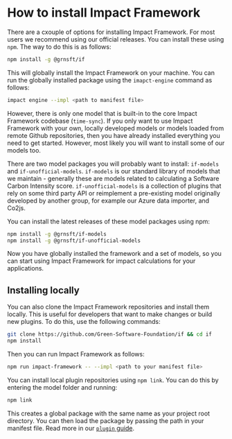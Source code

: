 # How to install Impact Framework

There are a cxouple of options for installing Impact Framework. For most users we recommend using our official releases. You can install these using `npm`. The way to do this is as follows:

```sh
npm install -g @grnsft/if
```

This will globally install the Impact Framework on your machine. You can run the globally installed package using the `imapct-engine` command as follows:

```sh
impact engine --impl <path to manifest file> 
```

However, there is only one model that is built-in to the core Impact Framework codebase (`time-sync`). If you only want to use Impact Framework with your own, locally developed models or models loaded from remote Github repositories, then you have already installed everything you need to get started. However, most likely you will want to install some of our models too.

There are two model packages you will probably want to install: `if-models` and `if-unofficial-models`. 
`if-models` is our standard library of models that we maintain - generally these are models related to calculating a Software Carbon Intensity score.
`if-unofficial-models` is a collection of plugins that rely on some third party API or reimplement a pre-existing model originally developed by another group, for example our Azure data importer, and Co2js.

You can install the latest releases of these model packages using npm:

```sh
npm install -g @grnsft/if-models
npm install -g @grnsft/if-unofficial-models
```

Now you have globally installed the framework and a set of models, so you can start using Impact Framework for impact calculations for your applications.


## Installing locally

You can also clone the Impact Framework repositories and install them locally. This is useful for developers that want to make changes or build new plugins. To do this, use the following commands:

```sh
git clone https://github.com/Green-Software-Foundation/if && cd if
npm install
```

Then you can run Impact Framework as follows:

```sh
npm run impact-framework -- --impl <path to your manifest file>
```

You can install local plugin repositories using `npm link`. You can do this by entering the model folder and running:

```sh
npm link
```

This creates a global package with the same name as your project root directory. You can then load the package by passing the path in your manifest file.
Read more in our [`plugin` guide](./how-to-import-plugins.md).
